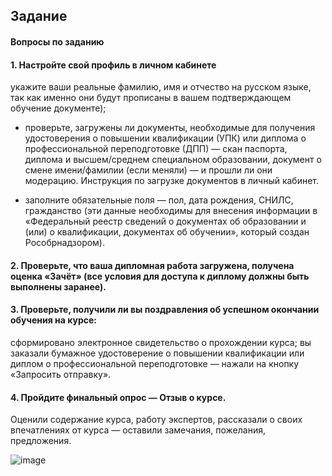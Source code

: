 ## Задание
#### Вопросы по заданию
#### 1. Настройте свой профиль в личном кабинете

укажите ваши реальные фамилию, имя и отчество на русском языке, так как именно они будут прописаны в вашем подтверждающем обучение документе);



- проверьте, загружены ли документы, необходимые для получения удостоверения о повышении квалификации (УПК) или диплома о профессиональной переподготовке (ДПП) — скан паспорта, диплома и высшем/среднем специальном образовании, документ о смене имени/фамилии (если меняли) — и прошли ли они модерацию. Инструкция по загрузке документов в личный кабинет.

- заполните обязательные поля — пол, дата рождения, СНИЛС, гражданство (эти данные необходимы для внесения информации в «Федеральный реестр сведений о документах об образовании и (или) о квалификации, документах об обучении», который создан Рособрнадзором).



#### 2. Проверьте, что ваша дипломная работа загружена, получена оценка «Зачёт» (все условия для доступа к диплому должны быть выполнены заранее).



#### 3. Проверьте, получили ли вы поздравления об успешном окончании обучения на курсе:

сформировано электронное свидетельство о прохождении курса;
вы заказали бумажное удостоверение о повышении квалификации или диплом о профессиональной переподготовке — нажали на кнопку «Запросить отправку».



#### 4. Пройдите финальный опрос — Отзыв о курсе.
Оценили содержание курса, работу экспертов, рассказали о своих впечатлениях от курса — оставили замечания, пожелания, предложения.

![image](https://github.com/vioas/documenty/assets/142601752/d3f7d729-6e7f-4db0-a222-dbaef4992e8e)
